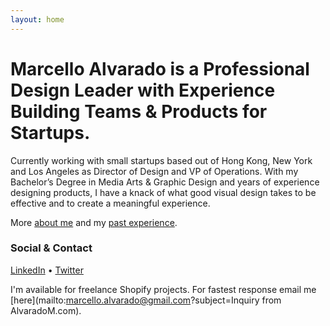 ```yaml
---
layout: home
---
```


# Marcello Alvarado is a Professional Design Leader with Experience Building Teams & Products for Startups.

Currently working with small startups based out of Hong Kong, New York and Los Angeles as Director of Design and VP of Operations. With my Bachelor’s Degree in Media Arts & Graphic Design and years of experience designing products, I have a knack of what good visual design takes to be effective and to create a meaningful experience.

More [about me](/about/) and my [past experience](/cv/).



### Social & Contact

<a href="https://www.linkedin.com/in/marcello-alvarado-31380b13" target="_blank">LinkedIn</a> • <a href="https://twitter.com/marcelloalvarad" target="_blank">Twitter</a>

I'm available for freelance Shopify projects. For fastest response email me [here](mailto:marcello.alvarado@gmail.com?subject=Inquiry from AlvaradoM.com).